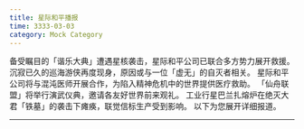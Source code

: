 ```yaml
---
title: 星际和平播报
time: 3333-03-03
category: Mock Category
---
```


备受瞩目的「谐乐大典」遭遇星核袭击，星际和平公司已联合多方势力展开救援。
沉寂已久的巡海游侠再度现身，原因或与一位「虚无」的自灭者相关。
星际和平公司将与混沌医师开展合作，为陷入精神危机中的世界提供医疗救助。
「仙舟联盟」将举行演武仪典，邀请各友好世界前来观礼。
工业行星巴兰扎熔炉在绝灭大君「铁墓」的袭击下瘫痪，联觉信标生产受到影响。
以下为您展开详细报道。

---
